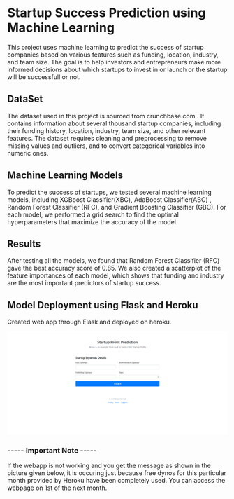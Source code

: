 # Startup Success Prediction using Machine Learning

This project uses machine learning to predict the success of startup companies based on various features such as funding, location, industry, and team size. The goal is to help investors and entrepreneurs make more informed decisions about which startups to invest in or launch or the startup will be successfull or not.




## DataSet

The dataset used in this project is sourced from crunchbase.com . It contains information about several thousand startup companies, including their funding history, location, industry, team size, and other relevant features. The dataset requires cleaning and preprocessing to remove missing values and outliers, and to convert categorical variables into numeric ones.
## Machine Learning Models

To predict the success of startups, we tested several machine learning models, including XGBoost Classifier(XBC), AdaBoost Classifier(ABC) , Random Forest Classifier (RFC), and Gradient Boosting Classifier (GBC). For each model, we performed a grid search to find the optimal hyperparameters that maximize the accuracy of the model.
## Results

After testing all the models, we found that Random Forest Classifier (RFC) gave the best accuracy score of 0.85. We also created a scatterplot of the feature importances of each model, which shows that funding and industry are the most important predictors of startup success.
## Model Deployment using Flask and Heroku

Created web app through Flask and deployed on heroku.

![alt text](https://github.com/Shaw1390/Startup-Prediction/blob/main/static/img/Screenshot%202025-01-21%20213114.png)

### ----- Important Note -----
If the webapp is not working and you get the message as shown in the picture given below, it is occuring just because free dynos for this particular month provided by Heroku have been completely used. You can access the webpage on 1st of the next month.
